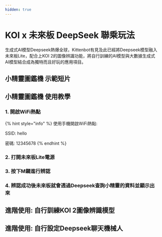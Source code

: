 ```yaml
---
hidden: true
---
```


# KOI x 未來板 DeepSeek 聯乘玩法

生成式AI模型Deepseek熱爆全球，Kittenbot有見及此已經將Deepseek模型融入未來板Lite，配合上KOI 2的圖像辨識功能，將自行訓練的AI模型與大數據生成式AI模型結合成為獨特而且好玩的應用項目。

## 小精靈圖鑑機 示範短片

## 小精靈圖鑑機 使用教學

### 1. 開啟WiFi熱點

{% hint style="info" %}
使用手機開啟WiFi熱點:

SSID: hello

密碼: 12345678
{% endhint %}

### 2. 打開未來板Lite電源

### 3. 按下M鍵進行辨認

### 4. 辨認成功後未來板就會透過Deepseek查詢小精靈的資料並顯示出來

## 進階使用: 自行訓練KOI 2圖像辨識模型

## 進階使用: 自行設定Deepseek聊天機械人
